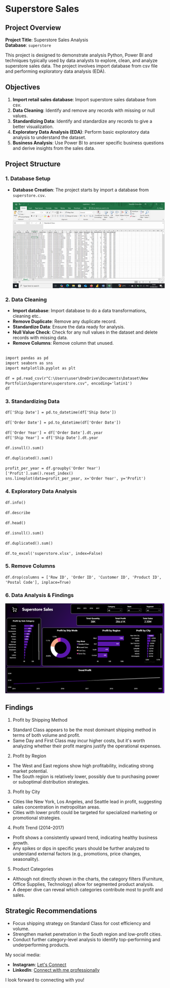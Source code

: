 # Superstore Sales

## Project Overview

**Project Title**: Superstore Sales Analysis  
**Database**: `superstore`

This project is designed to demonstrate analysis Python, Power BI and techniques typically used by data analysts to explore, clean, and analyze superstore sales data. The project involves import database from csv file and performing exploratory data analysis (EDA).

## Objectives

1. **Import retail sales database**: Import superstore sales database from csv.
2. **Data Cleaning**: Identify and remove any records with missing or null values.
3. **Standardizing Data**: Identify and standardize any records to give a better visualization.
4. **Exploratory Data Analysis (EDA)**: Perform basic exploratory data analysis to understand the dataset.
5. **Business Analysis**: Use Power BI to answer specific business questions and derive insights from the sales data.

## Project Structure

### 1. Database Setup

- **Database Creation**: The project starts by import a database from `superstore.csv`.

  ![Database](Images/Dataset.png)


### 2. Data Cleaning

- **Import database**: Import database to do a data transformations, cleaning etc..
- **Remove Duplicate**: Remove any duplicate record.
- **Standardize Data**: Ensure the data ready for analysis.
- **Null Value Check**: Check for any null values in the dataset and delete records with missing data.
- **Remove Columns**: Remove column that unused. 

```jupyterlab

import pandas as pd
import seaborn as sns
import matplotlib.pyplot as plt

df = pd.read_csv(r"C:\Users\user\OneDrive\Documents\Dataset\New Portfolio\Superstore\superstore.csv", encoding='latin1')
df
```

### 3. Standardizing Data

```jupyter lab
df['Ship Date'] = pd.to_datetime(df['Ship Date'])

df['Order Date'] = pd.to_datetime(df['Order Date'])

df['Order Year'] = df['Order Date'].dt.year
df['Ship Year'] = df['Ship Date'].dt.year

df.isnull().sum()

df.duplicated().sum()

profit_per_year = df.groupby('Order Year')['Profit'].sum().reset_index()
sns.lineplot(data=profit_per_year, x='Order Year', y='Profit')
```
### 4. Exploratory Data Analysis
```jupyter lab
df.info()

df.describe

df.head()

df.isnull().sum()

df.duplicated().sum()

df.to_excel('superstore.xlsx', index=False)
```

### 5. Remove Columns
```jupyter lab
df.drop(columns = ['Row ID', 'Order ID', 'Customer ID', 'Product ID', 'Postal Code'], inplace=True)
```

### 6. Data Analysis & Findings


  ![Dashboard](Images/Dashboard.png)

## Findings

1. Profit by Shipping Method
- Standard Class appears to be the most dominant shipping method in terms of both volume and profit.
- Same Day and First Class may incur higher costs, but it's worth analyzing whether their profit margins justify the operational expenses.
  
2. Profit by Region
- The West and East regions show high profitability, indicating strong market potential.
- The South region is relatively lower, possibly due to purchasing power or suboptimal distribution strategies.
  
3. Profit by City
- Cities like New York, Los Angeles, and Seattle lead in profit, suggesting sales concentration in metropolitan areas.
- Cities with lower profit could be targeted for specialized marketing or promotional strategies.
  
4. Profit Trend (2014–2017)
- Profit shows a consistently upward trend, indicating healthy business growth.
- Any spikes or dips in specific years should be further analyzed to understand external factors (e.g., promotions, price changes, seasonality).
  
5. Product Categories
- Although not directly shown in the charts, the category filters (Furniture, Office Supplies, Technology) allow for segmented product analysis.
- A deeper dive can reveal which categories contribute most to profit and sales.

## Strategic Recommendations
- Focus shipping strategy on Standard Class for cost efficiency and volume.
- Strengthen market penetration in the South region and low-profit cities.
- Conduct further category-level analysis to identify top-performing and underperforming products.

My social media:

- **Instagram**: [Let's Connect](https://www.instagram.com/inirtp?igsh=MW9xZTU0bTRuaHlxeQ==)
- **LinkedIn**: [Connect with me professionally](https://www.linkedin.com/in/rahadian-triaji-pramudito-a43949273/)

I look forward to connecting with you!
